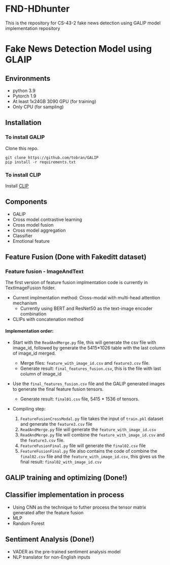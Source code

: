 # FND-HDhunter
This is the repository for CS-43-2 fake news detection using GALIP model implementation repository

# Fake News Detection Model using GLAIP

## Environments

- python 3.9
- Pytorch 1.9
- At least 1x24GB 3090 GPU (for training)
- Only CPU (for sampling) 

## Installation

### To install GALIP

Clone this repo.
```
git clone https://github.com/tobran/GALIP
pip install -r requirements.txt
```
### To install CLIP

Install [CLIP](https://github.com/openai/CLIP)

## Components
- GALIP​
- Cross model contrastive learning​
- Cross model fusion​
- Cross model aggregation​
- Classifier​
- Emotional feature

## Feature Fusion (Done with Fakeditt dataset)
### Feature fusion - ImageAndText
The first version of feature fusion implmentation code is currently in TextImageFusion folder. 
- Current implmentation method: Cross-modal with multi-head attention mechanism
    - Currently using BERT and ResNet50 as the text-image encoder combination
- CLIPs with concatenation method

#### Implementation order: 
- Start with the `ReadAndMerge.py` file, this will generate the csv file with image_id, followed by generate the 5415*1026 table with the last column of image_id merged. 
    - Merge files: `feature_with_image_id.csv` and `feature3.csv` file. 
    - Generate result: `final_features_fusion.csv`, this is the file with last column of image_id
- Use the `final_features_fusion.csv` file and the GALIP generated images to generate the final feature fusion tensors.
    - Generate result: `final01.csv` file, 5415 * 1536 of tensors.

- Compiling step: 
  1. `FeatureFusionCrossModal.py` file takes the input of `train.pkl` dataset and generate the `feature3.csv` file
  2. `ReadAndMerge.py` file will generate the `feature_with_image_id.csv`
  3. `ReadAndMerge.py` file will combine the `feature_with_image_id.csv` and the `feature3.csv` file.
  4. `FeatureFusionFinal.py` file will generate the `final02.csv` file
  5. `FeatureFusionFinal.py` file also contains the code of combine the `final02.csv` file and the `feature_with_image_id.csv`, this gives us the final result: `final02_with_image_id.csv`
## GALIP training and optimizing (Done!)

## Classifier implementation in process
- Using CNN as the technique to futher process the tensor matrix generated after the feature fusion
- MLP
- Random Forest

## Sentiment Analysis (Done!)
- VADER as the pre-trained sentiment analysis model
- NLP translator for non-English inputs


